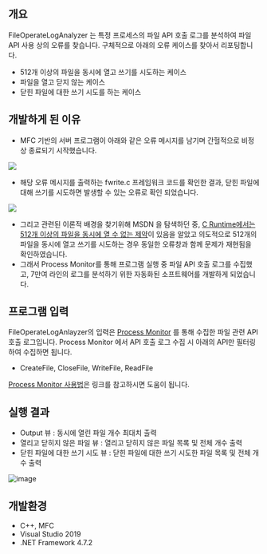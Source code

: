 ## 개요
FileOperateLogAnalyzer 는 특정 프로세스의 파일 API 호출 로그를 분석하여 파일 API 사용 상의 오류를 찾습니다. 구체적으로 아래의 오류 케이스를 찾아서 리포팅합니다.
- 512개 이상의 파일을 동시에 열고 쓰기를 시도하는 케이스 
- 파일을 열고 닫지 않는 케이스 
- 닫힌 파일에 대한 쓰기 시도를 하는 케이스

## 개발하게 된 이유 
- MFC 기반의 서버 프로그램이 아래와 같은 오류 메시지를 남기며 간헐적으로 비정상 종료되기 시작했습니다. 

![](https://images.velog.io/images/joosing/post/a43108da-c2cb-4f50-9c65-8dad44ad0dbd/image.png)
- 해당 오류 메시지를 출력하는 fwrite.c 프레임워크 코드를 확인한 결과, 닫힌 파일에 대해 쓰기를 시도하면 발생할 수 있는 오류로 확인 되었습니다. 

![](https://images.velog.io/images/joosing/post/267da9d2-1698-4883-b1ae-27046dcc6b84/image.png)
- 그리고 관련된 이론적 배경을 찾기위해 MSDN 을 탐색하던 중, [C Runtime에서는 512개 이상의 파일을 동시에 열 수 없는 제약](https://docs.microsoft.com/en-us/cpp/c-runtime-library/reference/setmaxstdio?view=msvc-160&viewFallbackFrom=vs-2019#:~:text=By%20default%2C%20up%20to%20512,use%20of%20the%20_setmaxstdio%20function)이 있음을 알았고 의도적으로 512개의 파일을 동시에 열고 쓰기를 시도하는 경우 동일한 오류창과 함께 문제가 재현됨을 확인하였습니다. 
- 그래서 Process Monitor를 통해 프로그램 실행 중 파일 API 호출 로그를 수집했고, 7만여 라인의 로그를 분석하기 위한 자동화된 소프트웨어를 개발하게 되었습니다. 


## 프로그램 입력 
FileOperateLogAnlayzer의 입력은 [Process Monitor](https://docs.microsoft.com/en-us/sysinternals/downloads/procmon) 를 통해 수집한 파일 관련 API 호출 로그입니다. Process Monitor 에서 API 호출 로그 수집 시 아래의 API만 필터링하여 수집하면 됩니다. 
- CreateFile, CloseFile, WriteFile, ReadFile

[Process Monitor 사용법](https://velog.io/@joosing/Process-Monitor-ProcMon.exe-%ED%8A%B9%EC%A0%95-%ED%94%84%EB%A1%9C%EA%B7%B8%EB%9E%A8%EC%9D%B4-%EB%9F%B0%ED%83%80%EC%9E%84%EC%97%90-%ED%98%B8%EC%B6%9C%ED%95%98%EB%8A%94-Windows-API-%EB%AA%A8%EB%8B%88%ED%84%B0%EB%A7%81-%ED%95%98%EA%B8%B0)은 링크를 참고하시면 도움이  됩니다. 

## 실행 결과
- Output 뷰 : 동시에 열린 파일 개수 최대치 출력
- 열리고 닫히지 않은 파일 뷰 : 열리고 닫히지 않은 파일 목록 및 전체 개수 출력
- 닫힌 파일에 대한 쓰기 시도 뷰 : 닫힌 파일에 대한 쓰기 시도한 파일 목록 및 전체 개수 출력

![image](https://user-images.githubusercontent.com/34666301/117637316-a713e900-b1bc-11eb-84db-102d3c3f6925.png)


## 개발환경 
- C++, MFC 
- Visual Studio 2019
- .NET Framework 4.7.2 
